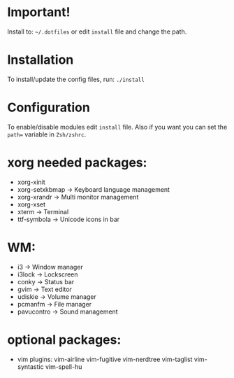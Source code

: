 
# Important!
Install to: `~/.dotfiles` or edit `install` file and change the path.

# Installation
To install/update the config files, run: `./install`

# Configuration
To enable/disable modules edit `install` file. Also if you want you can set the `path=` variable in `Zsh/zshrc`.

# xorg needed packages:
 - xorg-xinit
 - xorg-setxkbmap   -> Keyboard language management
 - xorg-xrandr      -> Multi monitor management
 - xorg-xset
 - xterm            -> Terminal
 - ttf-symbola      -> Unicode icons in bar

# WM:
 - i3               -> Window manager
 - i3lock           -> Lockscreen
 - conky            -> Status bar
 - gvim             -> Text editor
 - udiskie          -> Volume manager
 - pcmanfm          -> File manager
 - pavucontro       -> Sound management

# optional packages:
 - vim plugins: vim-airline vim-fugitive vim-nerdtree vim-taglist vim-syntastic vim-spell-hu

